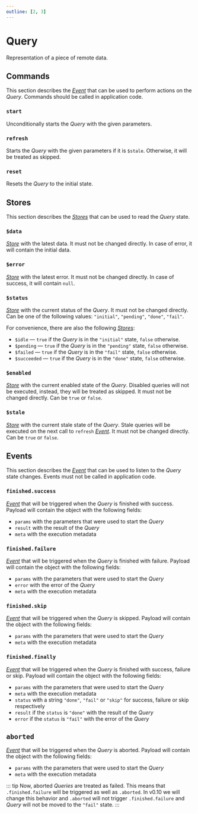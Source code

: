```yaml
---
outline: [2, 3]
---
```


# Query

Representation of a piece of remote data.

## Commands

This section describes the [_Event_](https://effector.dev/docs/api/effector/event) that can be used to perform actions on the _Query_. Commands should be called in application code.

### `start`

Unconditionally starts the _Query_ with the given parameters.

### `refresh` <Badge type="tip" text="since v0.8.0" />

Starts the _Query_ with the given parameters if it is `$stale`. Otherwise, it will be treated as skipped.

### `reset` <Badge type="tip" text="since v0.2.0" />

Resets the _Query_ to the initial state.

## Stores

This section describes the [_Stores_](https://effector.dev/docs/api/effector/store) that can be used to read the _Query_ state.

### `$data`

[_Store_](https://effector.dev/docs/api/effector/store) with the latest data. It must not be changed directly. In case of error, it will contain the initial data.

### `$error`

[_Store_](https://effector.dev/docs/api/effector/store) with the latest error. It must not be changed directly. In case of success, it will contain `null`.

### `$status`

[_Store_](https://effector.dev/docs/api/effector/store) with the current status of the _Query_. It must not be changed directly. Can be one of the following values: `"initial"`, `"pending"`, `"done"`, `"fail"`.

For convenience, there are also the following [_Stores_](https://effector.dev/docs/api/effector/store):

- `$idle` <Badge type="tip" text="since v0.8.0" /> — `true` if the _Query_ is in the `"initial"` state, `false` otherwise.
- `$pending` — `true` if the _Query_ is in the `"pending"` state, `false` otherwise.
- `$failed` <Badge type="tip" text="since v0.2.0" /> — `true` if the _Query_ is in the `"fail"` state, `false` otherwise.
- `$succeeded` <Badge type="tip" text="since v0.2.0" /> — `true` if the _Query_ is in the `"done"` state, `false` otherwise.

### `$enabled`

[_Store_](https://effector.dev/docs/api/effector/store) with the current enabled state of the _Query_. Disabled queries will not be executed, instead, they will be treated as skipped. It must not be changed directly. Can be `true` or `false`.

### `$stale`

[_Store_](https://effector.dev/docs/api/effector/store) with the current stale state of the _Query_. Stale queries will be executed on the next call to `refresh` [_Event_](https://effector.dev/docs/api/effector/event). It must not be changed directly. Can be `true` or `false`.

## Events

This section describes the [_Event_](https://effector.dev/docs/api/effector/event) that can be used to listen to the _Query_ state changes. Events must not be called in application code.

### `finished.success`

[_Event_](https://effector.dev/docs/api/effector/event) that will be triggered when the _Query_ is finished with success. Payload will contain the object with the following fields:

- `params` with the parameters that were used to start the _Query_
- `result` with the result of the _Query_
- `meta` with the execution metadata

### `finished.failure`

[_Event_](https://effector.dev/docs/api/effector/event) that will be triggered when the _Query_ is finished with failure. Payload will contain the object with the following fields:

- `params` with the parameters that were used to start the _Query_
- `error` with the error of the _Query_
- `meta` with the execution metadata

### `finished.skip`

[_Event_](https://effector.dev/docs/api/effector/event) that will be triggered when the _Query_ is skipped. Payload will contain the object with the following fields:

- `params` with the parameters that were used to start the _Query_
- `meta` with the execution metadata

### `finished.finally`

[_Event_](https://effector.dev/docs/api/effector/event) that will be triggered when the _Query_ is finished with success, failure or skip. Payload will contain the object with the following fields:

- `params` with the parameters that were used to start the _Query_
- `meta` with the execution metadata
- `status` <Badge type="tip" text="since v0.9.0" /> with a string `"done"`, `"fail"` or `"skip"` for success, failure or skip respectively
- `result` <Badge type="tip" text="since v0.9.0" /> if the `status` is `"done"` with the result of the _Query_
- `error` <Badge type="tip" text="since v0.9.0" /> if the `status` is `"fail"` with the error of the _Query_

## `aborted` <Badge type="tip" text="since v0.9.0" />

[_Event_](https://effector.dev/docs/api/effector/event) that will be triggered when the _Query_ is aborted. Payload will contain the object with the following fields:

- `params` with the parameters that were used to start the _Query_
- `meta` with the execution metadata

::: tip
Now, aborted _Queries_ are treated as failed. This means that `.finished.failure` will be triggered as well as `.aborted`. In v0.10 we will change this behavior and `.aborted` will not trigger `.finished.failure` and _Query_ will not be moved to the `"fail"` state.
:::
